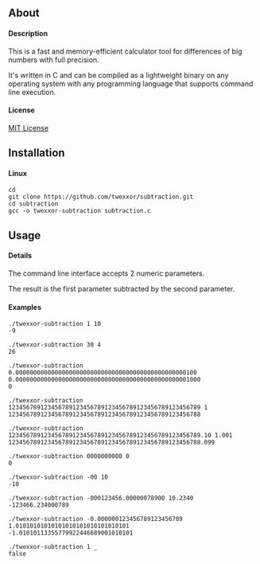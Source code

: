 ## About

#### Description
This is a fast and memory-efficient calculator tool for differences of big numbers with full precision.

It's written in C and can be compiled as a lightweight binary on any operating system with any programming language that supports command line execution.

#### License
[MIT License](https://github.com/twexxor/subtraction/blob/main/LICENSE)

## Installation

#### Linux
``` console
cd
git clone https://github.com/twexxor/subtraction.git
cd subtraction
gcc -o twexxor-subtraction subtraction.c
```

## Usage

#### Details

The command line interface accepts 2 numeric parameters.

The result is the first parameter subtracted by the second parameter.

#### Examples

``` console
./twexxor-subtraction 1 10
-9

./twexxor-subtraction 30 4
26

./twexxor-subtraction 0.000000000000000000000000000000000000000000000000100 0.0000000000000000000000000000000000000000000000001000
0

./twexxor-subtraction 123456789123456789123456789123456789123456789123456789 1
123456789123456789123456789123456789123456789123456788

./twexxor-subtraction 123456789123456789123456789123456789123456789123456789.10 1.001
123456789123456789123456789123456789123456789123456788.099

./twexxor-subtraction 0000000000 0
0

./twexxor-subtraction -00 10
-10

./twexxor-subtraction -000123456.00000078900 10.2340
-123466.234000789

./twexxor-subtraction -0.000000123456789123456789 1.01010101010101010101010101010101
-1.01010113355779922446689001010101

./twexxor-subtraction 1 _
false
